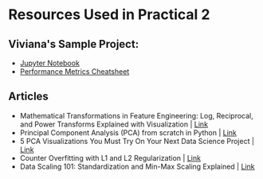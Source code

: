 # Resources Used in Practical 2

## Viviana's Sample Project:
* [Jupyter Notebook](https://github.com/vivianamarquez/Regression-Sklearn-Diabetes-Dataset/blob/main/Regression_Example.ipynb)
* [Performance Metrics Cheatsheet](https://docs.google.com/spreadsheets/d/1fPd_621TZvywEyaG3UqWcVwmn1dOju_k_4BkDdiV7G0/edit?gid=0#gid=0)

## Articles
* Mathematical Transformations in Feature Engineering: Log, Reciprocal, and Power Transforms Explained with Visualization | [Link](https://pub.towardsai.net/mathematical-transformations-in-feature-engineering-log-reciprocal-and-power-transforms-5d7a3b7146ac)
* Principal Component Analysis (PCA) from scratch in Python  |  [Link](https://towardsdatascience.com/principal-component-analysis-pca-from-scratch-in-python-7f3e2a540c51)
* 5 PCA Visualizations You Must Try On Your Next Data Science Project  |  [Link](https://towardsdatascience.com/5-pca-visualizations-you-must-try-on-your-next-data-science-project-148ec3d31e4d)
* Counter Overfitting with L1 and L2 Regularization  |  [Link](https://pub.towardsai.net/counter-overfitting-with-l1-and-l2-regularization-f55ecc937300)
* Data Scaling 101: Standardization and Min-Max Scaling Explained  |  [Link](https://towardsdatascience.com/data-scaling-101-standardization-and-min-max-scaling-explained-60789833e160)
